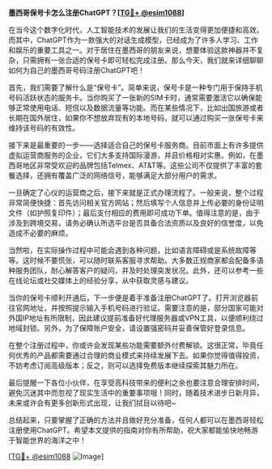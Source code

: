 **墨西哥保号卡怎么注册ChatGPT？[[TG💪+ @esim1088](https://t.me/s/esim1088)]**

在当今这个数字化时代，人工智能技术的发展让我们的生活变得更加便捷和高效。而其中，ChatGPT作为一款强大的对话生成模型，已经成为了许多人学习、工作和娱乐的重要工具之一。对于居住在墨西哥的朋友来说，想要体验这款神器并不复杂，只需拥有一张合适的保号卡即可轻松完成注册。那么今天，我们就来详细聊聊如何为自己的墨西哥号码注册ChatGPT吧！

首先，我们需要了解什么是“保号卡”。简单来说，保号卡是一种专门用于保持手机号码活跃状态的服务卡。当你购买了一张新的SIM卡时，通常需要激活它以确保能够正常使用电话、短信以及数据流量等功能。而在某些情况下，比如出国旅游或者长期在国外居住，如果你不想放弃现有的本地号码，就可以通过购买一张保号卡来维持该号码的有效性。

接下来是最重要的一步——选择适合自己的保号卡服务商。目前市面上有许多提供虚拟运营商服务的企业，它们大多支持国际漫游，并且价格相对实惠。例如，在墨西哥地区非常受欢迎的品牌包括Telmex、AT&T等。这些公司不仅提供了丰富的套餐选择，还拥有覆盖广泛的网络信号，能够满足大部分用户的需求。

一旦确定了心仪的运营商之后，接下来就是正式办理流程了。一般来说，整个过程非常简便快捷：首先访问相关官方网站；然后填写个人信息并上传必要的身份证明文件（如护照复印件）；最后支付相应的费用即可成功下单。值得注意的是，由于涉及到跨境交易，请务必确认所选平台是否具备合法资质以及良好的信誉度，以免造成不必要的麻烦。

当然啦，在实际操作过程中可能会遇到各种问题，比如语言障碍或是系统故障等等。这时候不要慌张，可以随时联系客服寻求帮助。大多数正规商家都会配备多语种服务团队，耐心解答客户的疑问，并及时处理突发状况。此外，还可以参考一些在线论坛或社交媒体上的经验分享，从中获取灵感与建议。

当你的保号卡顺利开通后，下一步便是着手准备注册ChatGPT了。打开浏览器前往官网地址，并按照提示输入手机号码进行验证。需要注意的是，部分国家可能对外国IP地址有所限制，因此建议提前准备好代理服务器或VPN工具，以便顺利绕过地域封锁。另外，为了保障账户安全，请设置强密码并妥善保管好登录信息。

在整个注册过程中，你或许会发现某些功能需要额外付费解锁。这很正常，毕竟任何优秀的产品都需要通过合理的商业模式来持续发展下去。如果你觉得值得投资，不妨考虑订阅高级版本；反之，则可以选择免费版本继续探索其魅力所在。

最后提醒一下各位小伙伴，在享受高科技带来的便利之余也要注意合理安排时间，避免沉迷其中而忽视了现实生活中的重要事项哦！同时，随着技术进步日新月异，未来或许会有更多创新形式出现，让我们拭目以待吧~

总结起来，只要掌握了正确的方法并且做好充分准备，任何人都可以在墨西哥轻松注册使用ChatGPT。希望本文提供的指南对你有所帮助，祝大家都能愉快地畅游于智能世界的海洋之中！

[[TG💪+ @esim1088](https://t.me/s/esim1088) ![Image](https://i.postimg.cc/4NQfJmqS/Snipaste-2025-05-13-00-14-12.png)]